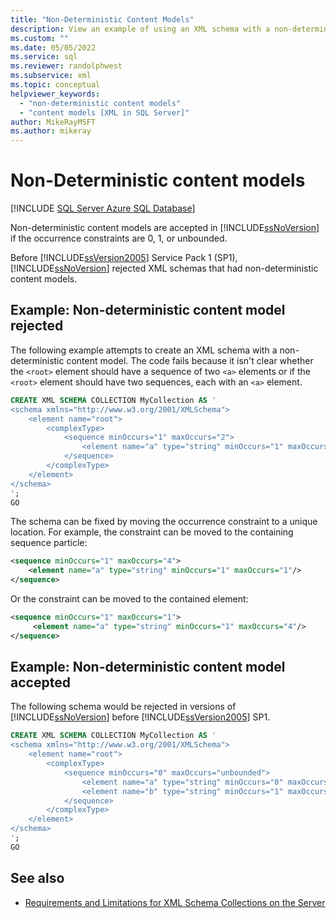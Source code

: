 ```yaml
---
title: "Non-Deterministic Content Models"
description: View an example of using an XML schema with a non-deterministic content model.
ms.custom: ""
ms.date: 05/05/2022
ms.service: sql
ms.reviewer: randolphwest
ms.subservice: xml
ms.topic: conceptual
helpviewer_keywords:
  - "non-deterministic content models"
  - "content models [XML in SQL Server]"
author: MikeRayMSFT
ms.author: mikeray
---
```

# Non-Deterministic content models

[!INCLUDE [SQL Server Azure SQL Database](../../includes/applies-to-version/sql-asdb-asdbmi.md)]

Non-deterministic content models are accepted in [!INCLUDE[ssNoVersion](../../includes/ssnoversion-md.md)] if the occurrence constraints are 0, 1, or unbounded.

Before [!INCLUDE[ssVersion2005](../../includes/ssversion2005-md.md)] Service Pack 1 (SP1), [!INCLUDE[ssNoVersion](../../includes/ssnoversion-md.md)] rejected XML schemas that had non-deterministic content models.

## Example: Non-deterministic content model rejected

The following example attempts to create an XML schema with a non-deterministic content model. The code fails because it isn't clear whether the `<root>` element should have a sequence of two `<a>` elements or if the `<root>` element should have two sequences, each with an `<a>` element.

```sql
CREATE XML SCHEMA COLLECTION MyCollection AS '
<schema xmlns="http://www.w3.org/2001/XMLSchema">
    <element name="root">
        <complexType>
            <sequence minOccurs="1" maxOccurs="2">
                <element name="a" type="string" minOccurs="1" maxOccurs="2"/>
            </sequence>
        </complexType>
    </element>
</schema>
';
GO
```

The schema can be fixed by moving the occurrence constraint to a unique location. For example, the constraint can be moved to the containing sequence particle:

```xml
<sequence minOccurs="1" maxOccurs="4">
    <element name="a" type="string" minOccurs="1" maxOccurs="1"/>
</sequence>
```

Or the constraint can be moved to the contained element:

```xml
<sequence minOccurs="1" maxOccurs="1">
     <element name="a" type="string" minOccurs="1" maxOccurs="4"/>
</sequence>
```

## Example: Non-deterministic content model accepted

The following schema would be rejected in versions of [!INCLUDE[ssNoVersion](../../includes/ssnoversion-md.md)] before [!INCLUDE[ssVersion2005](../../includes/ssversion2005-md.md)] SP1.

```sql
CREATE XML SCHEMA COLLECTION MyCollection AS '
<schema xmlns="http://www.w3.org/2001/XMLSchema">
    <element name="root">
        <complexType>
            <sequence minOccurs="0" maxOccurs="unbounded">
                <element name="a" type="string" minOccurs="0" maxOccurs="1"/>
                <element name="b" type="string" minOccurs="1" maxOccurs="unbounded"/>
            </sequence>
        </complexType>
    </element>
</schema>
';
GO
```

## See also

- [Requirements and Limitations for XML Schema Collections on the Server](../../relational-databases/xml/requirements-and-limitations-for-xml-schema-collections-on-the-server.md)
